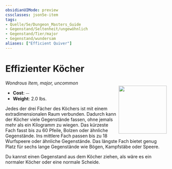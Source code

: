 ```yaml
---
obsidianUIMode: preview
cssclasses: json5e-item
tags:
- Quelle/5e/Dungeon_Masters_Guide
- Gegenstand/Seltenheit/ungewöhnlich
- Gegenstand/Tier/major
- Gegenstand/wundersam
aliases: ["Efficient Quiver"]
---
```

# Effizienter Köcher
*Wondrous Item, major, uncommon*  
<img src="Gegenstände/efficient-quiver.webp" align="right" width="150">

- **Cost**: ⏤
- **Weight**: 2.0 lbs.

Jedes der drei Fächer des Köchers ist mit einem extradimensionalen Raum verbunden. Dadurch kann der Köcher viele Gegenstände fassen, ohne jemals mehr als ein Kilogramm zu wiegen. Das kürzeste Fach fasst bis zu 60 Pfeile, Bolzen oder ähnliche Gegenstände. Ins mittlere Fach passen bis zu 18 Wurfspeere oder ähnliche Gegenstände. Das längste Fach bietet genug Platz für sechs lange Gegenstände wie Bögen, Kampfstäbe oder Speere.

Du kannst einen Gegenstand aus dem Köcher ziehen, als wäre es ein normaler Köcher oder eine normale Scheide.